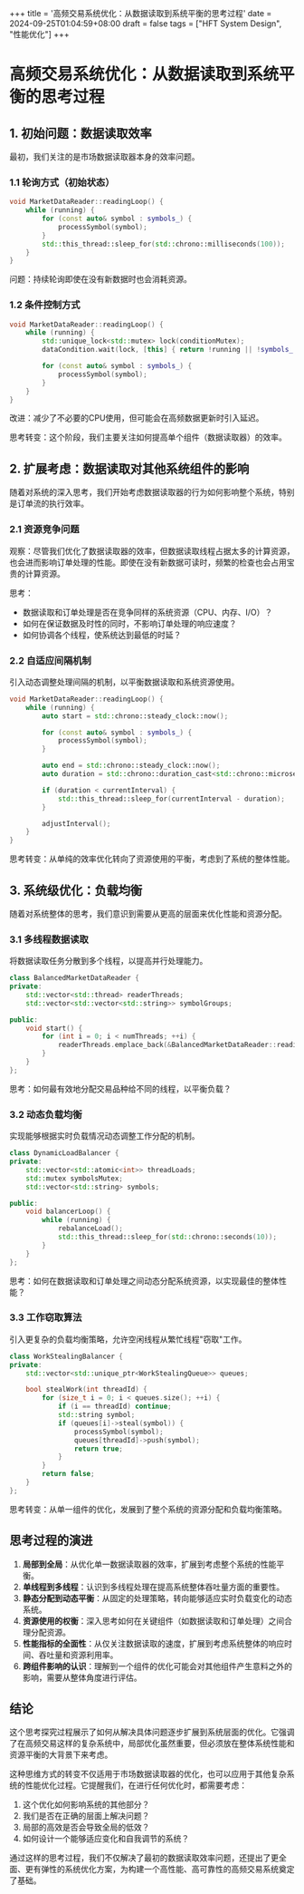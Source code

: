 +++
title = '高频交易系统优化：从数据读取到系统平衡的思考过程'
date = 2024-09-25T01:04:59+08:00
draft = false
tags = ["HFT System Design", "性能优化"]
+++
# 高频交易系统优化：从数据读取到系统平衡的思考过程

## 1. 初始问题：数据读取效率

最初，我们关注的是市场数据读取器本身的效率问题。

### 1.1 轮询方式（初始状态）

```cpp
void MarketDataReader::readingLoop() {
    while (running) {
        for (const auto& symbol : symbols_) {
            processSymbol(symbol);
        }
        std::this_thread::sleep_for(std::chrono::milliseconds(100));
    }
}

```

问题：持续轮询即使在没有新数据时也会消耗资源。

### 1.2 条件控制方式

```cpp
void MarketDataReader::readingLoop() {
    while (running) {
        std::unique_lock<std::mutex> lock(conditionMutex);
        dataCondition.wait(lock, [this] { return !running || !symbols_.empty(); });

        for (const auto& symbol : symbols_) {
            processSymbol(symbol);
        }
    }
}

```

改进：减少了不必要的CPU使用，但可能会在高频数据更新时引入延迟。

思考转变：这个阶段，我们主要关注如何提高单个组件（数据读取器）的效率。

## 2. 扩展考虑：数据读取对其他系统组件的影响

随着对系统的深入思考，我们开始考虑数据读取器的行为如何影响整个系统，特别是订单流的执行效率。

### 2.1 资源竞争问题

观察：尽管我们优化了数据读取器的效率，但数据读取线程占据太多的计算资源，也会进而影响订单处理的性能。即使在没有新数据可读时，频繁的检查也会占用宝贵的计算资源。

思考：

- 数据读取和订单处理是否在竞争同样的系统资源（CPU、内存、I/O）？
- 如何在保证数据及时性的同时，不影响订单处理的响应速度？
- 如何协调各个线程，使系统达到最低的时延？

### 2.2 自适应间隔机制

引入动态调整处理间隔的机制，以平衡数据读取和系统资源使用。

```cpp
void MarketDataReader::readingLoop() {
    while (running) {
        auto start = std::chrono::steady_clock::now();

        for (const auto& symbol : symbols_) {
            processSymbol(symbol);
        }

        auto end = std::chrono::steady_clock::now();
        auto duration = std::chrono::duration_cast<std::chrono::microseconds>(end - start);

        if (duration < currentInterval) {
            std::this_thread::sleep_for(currentInterval - duration);
        }

        adjustInterval();
    }
}

```

思考转变：从单纯的效率优化转向了资源使用的平衡，考虑到了系统的整体性能。

## 3. 系统级优化：负载均衡

随着对系统整体的思考，我们意识到需要从更高的层面来优化性能和资源分配。

### 3.1 多线程数据读取

将数据读取任务分散到多个线程，以提高并行处理能力。

```cpp
class BalancedMarketDataReader {
private:
    std::vector<std::thread> readerThreads;
    std::vector<std::vector<std::string>> symbolGroups;

public:
    void start() {
        for (int i = 0; i < numThreads; ++i) {
            readerThreads.emplace_back(&BalancedMarketDataReader::readingLoop, this, i);
        }
    }
};

```

思考：如何最有效地分配交易品种给不同的线程，以平衡负载？

### 3.2 动态负载均衡

实现能够根据实时负载情况动态调整工作分配的机制。

```cpp
class DynamicLoadBalancer {
private:
    std::vector<std::atomic<int>> threadLoads;
    std::mutex symbolsMutex;
    std::vector<std::string> symbols;

public:
    void balancerLoop() {
        while (running) {
            rebalanceLoad();
            std::this_thread::sleep_for(std::chrono::seconds(10));
        }
    }
};

```

思考：如何在数据读取和订单处理之间动态分配系统资源，以实现最佳的整体性能？

### 3.3 工作窃取算法

引入更复杂的负载均衡策略，允许空闲线程从繁忙线程"窃取"工作。

```cpp
class WorkStealingBalancer {
private:
    std::vector<std::unique_ptr<WorkStealingQueue>> queues;

    bool stealWork(int threadId) {
        for (size_t i = 0; i < queues.size(); ++i) {
            if (i == threadId) continue;
            std::string symbol;
            if (queues[i]->steal(symbol)) {
                processSymbol(symbol);
                queues[threadId]->push(symbol);
                return true;
            }
        }
        return false;
    }
};

```

思考转变：从单一组件的优化，发展到了整个系统的资源分配和负载均衡策略。

## 思考过程的演进

1. **局部到全局**：从优化单一数据读取器的效率，扩展到考虑整个系统的性能平衡。
2. **单线程到多线程**：认识到多线程处理在提高系统整体吞吐量方面的重要性。
3. **静态分配到动态平衡**：从固定的处理策略，转向能够适应实时负载变化的动态系统。
4. **资源使用的权衡**：深入思考如何在关键组件（如数据读取和订单处理）之间合理分配资源。
5. **性能指标的全面性**：从仅关注数据读取的速度，扩展到考虑系统整体的响应时间、吞吐量和资源利用率。
6. **跨组件影响的认识**：理解到一个组件的优化可能会对其他组件产生意料之外的影响，需要从整体角度进行评估。

## 结论

这个思考探究过程展示了如何从解决具体问题逐步扩展到系统层面的优化。它强调了在高频交易这样的复杂系统中，局部优化虽然重要，但必须放在整体系统性能和资源平衡的大背景下来考虑。

这种思维方式的转变不仅适用于市场数据读取器的优化，也可以应用于其他复杂系统的性能优化过程。它提醒我们，在进行任何优化时，都需要考虑：

1. 这个优化如何影响系统的其他部分？
2. 我们是否在正确的层面上解决问题？
3. 局部的高效是否会导致全局的低效？
4. 如何设计一个能够适应变化和自我调节的系统？

通过这样的思考过程，我们不仅解决了最初的数据读取效率问题，还提出了更全面、更有弹性的系统优化方案，为构建一个高性能、高可靠性的高频交易系统奠定了基础。